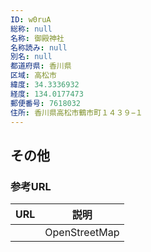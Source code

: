```yaml
---
ID: w0ruA
総称: null
名称: 御殿神社
名称読み: null
別名: null
都道府県: 香川県
区域: 高松市
緯度: 34.3336932
経度: 134.0177473
郵便番号: 7618032
住所: 香川県高松市鶴市町１４３９−１
---
```


## その他

### 参考URL

| URL | 説明          |
| --- | ------------- |
|     | OpenStreetMap |
